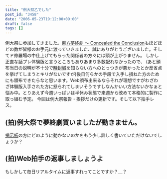 ```yaml
---
title: "例大祭乙でした"
post_id: "3458"
date: "2006-05-23T19:12:00+09:00"
draft: false
tags: []
---
```



例大祭に参加してきました。[東方夢終劇 ～ Concealed the Conclusion](/!/thC/)もほどほどの数が皆様のお手元に渡っていきました、誠にありがとうございました。そしてド修羅場の中仕上げてもらった関係者の方々には頭が上がりません。 しかし正直な話プレ体験版と言うところもありあまり多数配れなかったので、 (あと頒布当日の説明が不十分で[時封城](/!/thA/)を知らない方へのとっつきが悪かったとか反省点を挙げてしまうとキリがないですが)後日何らかの手段で入手し損ねた方のためにも頒布できたらなと思います。Web頒布出来るならそれが理想ですがわざわざ体験版入手された方に怒られてしまいそうですしなんかいい方法ないかなぁと悩み中。とりあえず今週いっぱいは半休み状態で来週から改めて本格的に製作に取っ組む予定。 今回は例大祭報告・挨拶だけの更新です。そして以下拍手レス。
## (拍)例大祭で夢終劇買いましたが動きません。
[掲示板](https://twitter.com/danmaq)の方にどのように動かないのかをもう少し詳しく書いていただけないでしょうか？
## (拍)Web拍手の返事しましょうよ
もしかして毎日リアルタイムに返事すれってことですか？＿？
